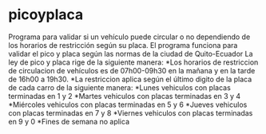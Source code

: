 # picoyplaca
Programa para validar si un vehículo puede circular o no dependiendo de los horarios de restricción según su placa. El programa funciona para validar el pico y placa según las normas de la ciudad de Quito-Ecuador
La ley de pico y placa rige de la siguiente manera:
*Los horarios de restriccion de circulacion de vehículos es de 07h00-09h30 en la mañana y en la tarde de 16h00 a 19h30.
*La restriccion aplica según el último digito de la placa de cada carro de la siguiente manera:
  *Lunes vehiculos con placas terminadas en 1 y 2
  *Martes vehiculos con placas terminadas en 3 y 4
  *Miércoles vehiculos con placas terminadas en 5 y 6
  *Jueves vehiculos con placas terminadas en 7 y 8
  *Viernes vehiculos con placas terminadas en 9 y 0
  *Fines de semana no aplica 
